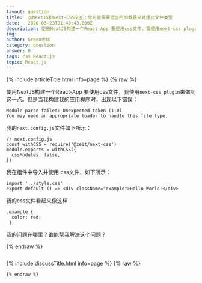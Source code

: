 ```yaml
---
layout: question
title:  与NextJS和Next-CSS交互：您可能需要适当的加载器来处理此文件类型
date:   2020-03-23T01:49:43.000Z
description: 使用NextJS构建一个React-App 要使用css文件，我使用next-css plugin来做到这一点。但是当我构建我的应用程序时，出现以下错误：...
img: 
author: Green老丝
category: question
answer: 0
tags: css React.js
topic: React.js
---
```

<div class="article-root">
  <div class="article">
    {% include articleTitle.html info=page %}
    {% raw %}
    <div class="article-content"><p><font style="vertical-align: inherit;"><font style="vertical-align: inherit;">使用NextJS构建一个React-App </font><font style="vertical-align: inherit;">要使用css文件，我使用</font></font><code>next-css plugin</code><font style="vertical-align: inherit;"><font style="vertical-align: inherit;">来做到这一点。</font><font style="vertical-align: inherit;">但是当我构建我的应用程序时，出现以下错误：</font></font></p>

<pre><code>Module parse failed: Unexpected token (1:0)<font></font>
You may need an appropriate loader to handle this file type.<font></font>
</code></pre>

<p><font style="vertical-align: inherit;"><font style="vertical-align: inherit;">我的</font></font><code>next.config.js</code><font style="vertical-align: inherit;"><font style="vertical-align: inherit;">文件如下所示：</font></font></p>

<pre><code>// next.config.js<font></font>
const withCSS = require('@zeit/next-css')<font></font>
module.exports = withCSS({<font></font>
  cssModules: false,<font></font>
})<font></font>
</code></pre>

<p><font style="vertical-align: inherit;"><font style="vertical-align: inherit;">我在组件中导入并使用.css文件，如下所示：</font></font></p>

<pre><code>import '../style.css'<font></font>
export default () =&gt; &lt;div className="example"&gt;Hello World!&lt;/div&gt;<font></font>
</code></pre>

<p><font style="vertical-align: inherit;"><font style="vertical-align: inherit;">我的css文件看起来像这样：</font></font></p>

<pre><code>.example {<font></font>
  color: red;<font></font>
 }<font></font>
</code></pre>

<p><font style="vertical-align: inherit;"><font style="vertical-align: inherit;">我的问题在哪里？</font><font style="vertical-align: inherit;">谁能帮我解决这个问题？</font></font></p></div>
    {% endraw %}
  </div>
  <p style="height: 0;width:0;overflow: hidden;"> 第2621篇《与NextJS和Next-CSS交互：您可能需要适当的加载器来处理此文件类型》来自Winter(https://github.com/aiyld/aiyld.github.io)的站点</p>
  <div class="discuss-wrapper">
    {% include discussTitle.html info=page %}
    {% raw %}
    
    {% endraw %}
  </div>
<div>
